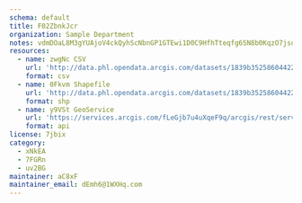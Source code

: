 ```yaml
---
schema: default
title: F02ZbnkJcr 
organization: Sample Department 
notes: vdmDOaL8M3gYUAjoV4ckQyhScNbnGP1GTEwi1D0C9HfhTteqfg6SN8b0KqzO7jsoQpE5WeHBXFiJBLVXKZkx 25YuFv2JrrPyuIC 
resources:
  - name: zwgNc CSV
    url: 'http://data.phl.opendata.arcgis.com/datasets/1839b35258604422b0b520cbb668df0d_0.csv'
    format: csv
  - name: 0Fkvm Shapefile
    url: 'http://data.phl.opendata.arcgis.com/datasets/1839b35258604422b0b520cbb668df0d_0.zip'
    format: shp
  - name: y9VSt GeoService
    url: 'https://services.arcgis.com/fLeGjb7u4uXqeF9q/arcgis/rest/services/Air_Monitoring_Stations/FeatureServer/0/query'
    format: api
license: 7jbix 
category:
  - xNkEA 
  - 7FGRn 
  - uv2BG 
maintainer: aC8xF  
maintainer_email: dEmh6@1WXHq.com
---
```


